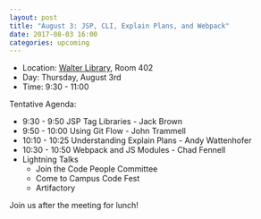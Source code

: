 ```yaml
---
layout: post
title: "August 3: JSP, CLI, Explain Plans, and Webpack"
date: 2017-08-03 16:00
categories: upcoming
---
```


- Location: [Walter Library](http://campusmaps.umn.edu/tc/map.php?building=042), Room 402
- Day: Thursday, August 3rd
- Time: 9:30 - 11:00

Tentative Agenda:

- 9:30 - 9:50 JSP Tag Libraries - Jack Brown
- 9:50 - 10:00 Using Git Flow - John Trammell
- 10:10 - 10:25 Understanding Explain Plans - Andy Wattenhofer
- 10:30 - 10:50 Webpack and JS Modules - Chad Fennell
- Lightning Talks
  - Join the Code People Committee
  - Come to Campus Code Fest
  - Artifactory

 Join us after the meeting for lunch!
